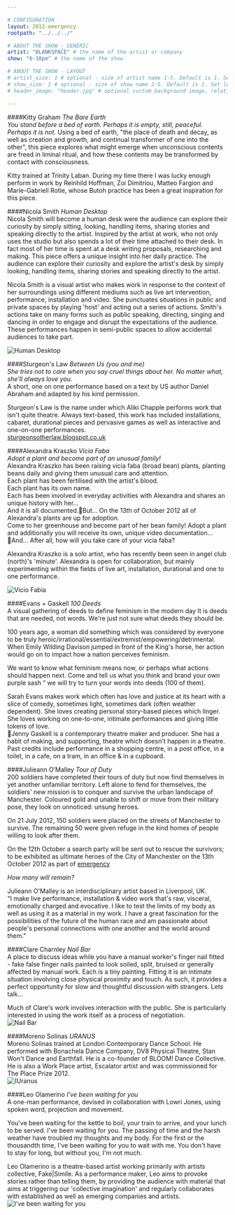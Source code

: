 ```yaml
---

# CONFIGURATION
layout: 2012-emergency
rootpath: "../../../"

# ABOUT THE SHOW - GENERIC
artist: "BLANKSPACE" # the name of the artist or company
show: "6-10pm" # the name of the show

# ABOUT THE SHOW - LAYOUT
# artist_size: 1 # optional - size of artist name 1-5. Default is 1. Set longer names to lower values
# show_size: 2 # optional - size of show name 2-5. Default is 2. Set longer names to lower values
# header_image: "header.jpg" # optional custom background image, relative to current page

---
```

####Kitty Graham   *The Bare Earth*   
*You stand before a bed of earth. Perhaps it is empty, still, peaceful. Perhaps it is not.*	
Using a bed of earth, "the place of death and decay, as well as creation and growth, and continual transformer of one into the other", this piece explores what might emerge when unconscious contents are freed in liminal ritual, and how these contents may be transformed by contact with consciousness.    

Kitty trained at Trinity Laban. During my time there I was lucky enough perform in work by Reinhild Hoffman, Zoi Dimitriou, Matteo Fargion and Marie-Gabriell Rotie, whose Butoh practice has been a great inspiration for this piece.    
####Nicola Smith   *Human Desktop*	    
Nicola Smith will become a human desk were the audience can explore their curiosity by simply sitting, looking, handling items, sharing stories and speaking directly to the artist.	Inspired by the artist at work, who not only uses the studio but also spends a lot of their time attached to their desk.  In fact most of her time is spent at a desk writing proposals, researching and making. This piece offers a unique insight into her daily practice. The audience can explore their curiosity and explore the artist's desk by simply looking, handling items, sharing stories and speaking directly to the artist.       

Nicola Smith is a visual artist who makes work in response to the context of her surroundings using different mediums such as live art intervention, performance, installation and video. She punctuates situations in public and private spaces by playing 'host' and acting out a series of actions. Smith's actions take on many forms such as public speaking, directing, singing and dancing in order to engage and disrupt the expectations of the audience. These performances happen in semi-public spaces to allow accidental audiences to take part.    

![Human Desktop](NicolaSmith.jpg)    
####Sturgeon's Law   *Between Us (you and me)*    	                            	
*She tries not to care when you say cruel things about her. No matter what, she'll always love you.*      
A short, one on one performance based on a text by US author Daniel Abraham and adapted by his kind permission.	     

Sturgeon's Law is the name under which Aliki Chapple performs work that isn't quite theatre. Always text-based, this work has included installations, cabaret, durational pieces and pervasive games as well as interactive and one-on-one performances.     
[sturgeonsotherlaw.blogspot.co.uk](http://sturgeonsotherlaw.blogspot.co.uk/)     
####Alexandra Kraszko	   *Vicia Faba*	    
*Adopt a plant and become part of an unusual family!*    
Alexandra Kraszko has been raising vicia faba (broad bean) plants, planting beans daily and giving them unusual care and attention.    
Each plant has been fertilised with the artist's blood.    
Each plant has its own name.    
Each has been involved in everyday activities with Alexandra and shares an unique history with her...    
And it is all documented.But... On the 13th of October 2012 all of Alexandra's plants are up for adoption.    
Come to her greenhouse and become part of her bean family! Adopt a plant and additionally you will receive its own, unique video documentation...      And... After all, how will you take care of your vicia faba? 	

Alexandra Kraszko is a solo artist, who has recently been seen in angel club (north)'s 'minute'. Alexandra is open for collaboration, but mainly experimenting within the fields of live art, installation, durational and one to one performance.     

![Vicio Fabia](planting.png)    
####Evans + Gaskell   *100 Deeds*    
A visual gathering of deeds to define feminism in the modern day	It is deeds that are needed, not words. We're just not sure what deeds they should be.    

100 years ago, a woman did something which was considered by everyone to be truly heroic/irrational/essential/extremist/empowering/detrimental.  When Emily Wilding Davison jumped in front of the King's horse, her action would go on to impact how a nation perceives feminism.    
 
We want to know what feminism means now, or perhaps what actions should happen next.  Come and tell us what you think and brand your own purple sash “ we will try to turn your words into deeds (100 of them).    

Sarah Evans makes work which often has love and justice at its heart with a slice of comedy, sometimes light, sometimes dark (often weather dependent). She loves creating personal story-based pieces which linger. She loves working on one-to-one, intimate performances and giving little tokens of love.    
Jenny Gaskell is a contemporary theatre maker and producer.  She has a habit of making, and supporting, theatre which doesn't happen in a theatre. Past credits include performance in a shopping centre, in a post office, in a toilet, in a cafe, on a tram, in an office & in a cupboard.    
####Julieann O’Malley   *Tour of Duty*	    
200 soldiers have completed their tours of duty but now find themselves in yet another unfamiliar territory.  Left alone to fend for themselves,  the soldiers' new mission is to conquer and survive the urban landscape of Manchester. Coloured gold and unable to shift or move from their military pose, they look on unnoticed: unsung heroes.     

On 21 July 2012, 150 soldiers were placed on the streets of Manchester to survive. The remaining 50 were given refuge in the kind homes of people willing to look after them.    

On the 12th October a search party will be sent out to rescue the survivors; to be exhibited as ultimate heroes of the City of Manchester on the 13th October 2012 as part of [emergency](http://emergencymcr.org)    

*How many will remain?*      

Julieann O'Malley is an interdisciplinary artist based in Liverpool, UK.  
"I make live performance, installation & video work that's raw, visceral, emotionally charged and evocative. I like to test the limits of my body as well as using it as a material in my work. I have a great fascination for the possibilities of the future of the human race  and am passionate about people's personal connections with one another and the world around them."
####Clare Charnley	   *Nail Bar*    
A place to discuss ideas while you have a manual worker's finger nail fitted - fake false finger nails painted to look soiled, split, bruised or generally affected by manual work. Each is a tiny painting.  Fitting it is an intimate situation involving close physical proximity and touch. As such, it provides a perfect opportunity for slow and thoughtful discussion with strangers. Lets talk...    

Much of Clare's work involves interaction with the public. She is particularly interested in using the work itself as a process of negotiation.   
![Nail Bar](NailBar.jpg)

####Moreno Solinas   *URANUS*    
Moreno Solinas trained at London Contemporary Dance School. He performed with Bonachela Dance Company, DV8 Physical Theatre, Stan Won't Dance and Earthfall. He is a co-founder of BLOOM! Dance Collective. He is also a Work Place artist, Escalator artist and was commissioned for The Place Prize 2012.    
![(Uranus](Uranus.jpg)
####Leo Olamerino   *I've been waiting for you*    
A one-man performance, devised in collaboration with Lowri Jones, using spoken word, projection and movement.    

You've been waiting for the kettle to boil, your train to arrive, and your lunch to be served. I've been waiting for you. The passing of time and the harsh weather have troubled my thoughts and my body. For the first or the thousandth time, I've been waiting for you to wait with me. You don't have to stay for long, but without you, I'm not much.    

Leo Olamerino is a theatre-based artist working primarily with artists collective, Fake|Simile. As a performance maker, Leo aims to provoke stories rather than telling them, by providing the audience with material that aims at triggering our 'collective imagination' and regularly collaborates with established as well as emerging companies and artists.    
![I've been waiting for you](LeoBurtin.jpg)
